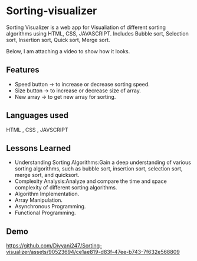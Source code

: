 
# Sorting-visualizer
Sorting Visualizer is a web app for Visualiation of different sorting algorithms using HTML, CSS, JAVASCRIPT.
Includes Bubble sort, Selection sort, Insertion sort, Quick sort, Merge sort.

Below, I am attaching a video to show how it looks.


## Features

- Speed button -> to increase or decrease sorting speed.
- Size button -> to increase or decrease size of array.
- New array -> to get new array for sorting.



## Languages used

HTML , CSS , JAVSCRIPT
## Lessons Learned
 

- Understanding Sorting Algorithms:Gain a deep understanding of various sorting algorithms, such as bubble sort, insertion sort, selection sort, merge sort, and quicksort.
- Complexity Analysis:Analyze and compare the time and space complexity of different sorting algorithms.
- Algorithm Implementation.
- Array Manipulation.
- Asynchronous Programming.
- Functional Programming.
## Demo
https://github.com/Divyani247/Sorting-visualizer/assets/90523694/ce1ae819-d83f-47ee-b743-7f632e568809



